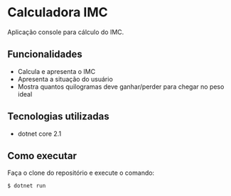 # Calculadora IMC 

Aplicação console para cálculo do IMC.
## Funcionalidades
- Calcula e apresenta o IMC
- Apresenta a situação do usuário
- Mostra quantos quilogramas deve ganhar/perder para chegar no peso ideal

## Tecnologias utilizadas

- dotnet core 2.1

## Como executar
Faça o clone do repositório e execute o comando:


```
$ dotnet run 
```